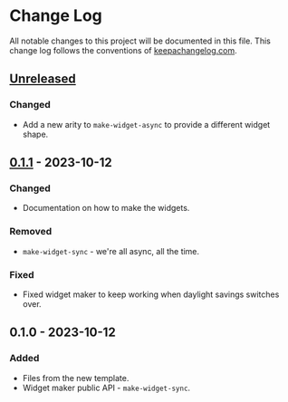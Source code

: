 # Change Log
All notable changes to this project will be documented in this file. This change log follows the conventions of [keepachangelog.com](http://keepachangelog.com/).

## [Unreleased]
### Changed
- Add a new arity to `make-widget-async` to provide a different widget shape.

## [0.1.1] - 2023-10-12
### Changed
- Documentation on how to make the widgets.

### Removed
- `make-widget-sync` - we're all async, all the time.

### Fixed
- Fixed widget maker to keep working when daylight savings switches over.

## 0.1.0 - 2023-10-12
### Added
- Files from the new template.
- Widget maker public API - `make-widget-sync`.

[Unreleased]: https://sourcehost.site/your-name/coffee-app/compare/0.1.1...HEAD
[0.1.1]: https://sourcehost.site/your-name/coffee-app/compare/0.1.0...0.1.1
